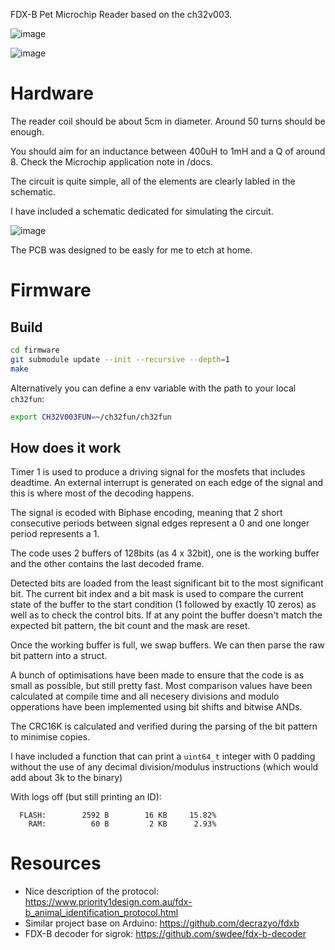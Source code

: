 FDX-B Pet Microchip Reader based on the ch32v003.

![image](https://github.com/user-attachments/assets/5c0fe582-df12-447c-92f1-f59879649ce7)

![image](https://github.com/user-attachments/assets/d0b7835d-4a80-43cd-970a-63fdd52a016f)


# Hardware
The reader coil should be about 5cm in diameter.
Around 50 turns should be enough.

You should aim for an inductance between 400uH to 1mH and a Q of around 8.
Check the Microchip application note in /docs.

The circuit is quite simple, all of the elements are clearly labled in the schematic.

I have included a schematic dedicated for simulating the circuit.

![image](https://github.com/user-attachments/assets/461a4e33-c356-48ee-98d4-df65ce0ebcf4)

The PCB was designed to be easly for me to etch at home.

# Firmware

## Build
```sh
cd firmware
git submodule update --init --recursive --depth=1
make
```

Alternatively you can define a env variable with the path to your local `ch32fun`:
```sh
export CH32V003FUN=~/ch32fun/ch32fun
```

## How does it work
Timer 1 is used to produce a driving signal for the mosfets that includes deadtime.
An external interrupt is generated on each edge of the signal and this is where most of the decoding happens.

The signal is ecoded with Biphase encoding, meaning that 2 short consecutive periods between signal edges represent a 0 and one longer period represents a 1.

The code uses 2 buffers of 128bits (as 4 x 32bit), one is the working buffer and the other contains the last decoded frame.

Detected bits are loaded from the least significant bit to the most significant bit. The current bit index and a bit mask is used to compare the current state of the buffer to the start condition (1 followed by exactly 10 zeros) as well as to check the control bits. If at any point the buffer doesn't match the expected bit pattern, the bit count and the mask are reset.

Once the working buffer is full, we swap buffers.
We can then parse the raw bit pattern into a struct.

A bunch of optimisations have been made to ensure that the code is as small as possible, but still pretty fast.
Most comparison values have been calculated at compile time and all necesery divisions and modulo opperations have been implemented using bit shifts and bitwise ANDs.

The CRC16K is calculated and verified during the parsing of the bit pattern to minimise copies.

I have included a function that can print a `uint64_t` integer with 0 padding without the use of any decimal division/modulus instructions (which would add about 3k to the binary)

With logs off (but still printing an ID):
```
  FLASH:        2592 B        16 KB     15.82%
    RAM:          60 B         2 KB      2.93%
```


# Resources
 - Nice description of the protocol: https://www.priority1design.com.au/fdx-b_animal_identification_protocol.html
 - Similar project base on Arduino: https://github.com/decrazyo/fdxb
 - FDX-B decoder for sigrok: https://github.com/swdee/fdx-b-decoder
